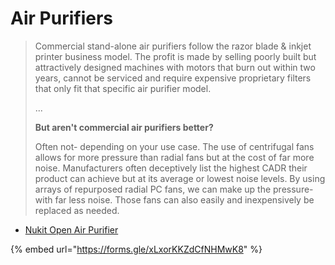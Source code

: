 # Air Purifiers

> Commercial stand-alone air purifiers follow the razor blade & inkjet printer business model. The profit is made by selling poorly built but attractively designed machines with motors that burn out within two years, cannot be serviced and require expensive proprietary filters that only fit that specific air purifier model.
>
> ...
>
> **But aren't commercial air purifiers better?**
>
> Often not- depending on your use case. The use of centrifugal fans allows for more pressure than radial fans but at the cost of far more noise. Manufacturers often deceptively list the highest CADR their product can achieve but at its average or lowest noise levels. By using arrays of repurposed radial PC fans, we can make up the pressure- with far less noise. Those fans can also easily and inexpensively be replaced as needed.

* [Nukit Open Air Purifier](https://github.com/opennukit/Nukit-Open-Air-Purifier/)



{% embed url="https://forms.gle/xLxorKKZdCfNHMwK8" %}

